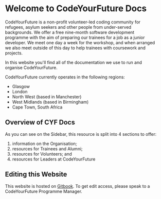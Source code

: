 # Welcome to CodeYourFuture Docs

CodeYourFuture is a non-profit volunteer-led coding community for refugees, asylum seekers and other people from under-served backgrounds. We offer a free nine-month software development programme with the aim of preparing our trainees for a job as a junior developer. We meet one day a week for the workshop, and when arranged we also meet outside of this day to help trainees with coursework and projects.

In this website you'll find all of the documentation we use to run and organise CodeYourFuture.

CodeYourFuture currently operates in the following regions:

* Glasgow
* London
* North West (based in Manchester)
* West Midlands (based in Birmingham)
* Cape Town, South Africa

## Overview of CYF Docs

As you can see on the Sidebar, this resource is split into 4 sections to offer:

1. information on the Organisation;
2. resources for Trainees and Alumni;
3. resources for Volunteers; and
4. resources for Leaders at CodeYourFuture

## Editing this Website

This website is hosted on [Gitbook](https://www.gitbook.com/). To get edit access, please speak to a CodeYourFuture Programme Manager.
